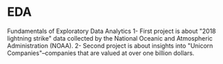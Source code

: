 # EDA
Fundamentals of Exploratory Data Analytics 
1- First project is about "2018 lightning strike" data collected by the National Oceanic and Atmospheric Administration (NOAA).
2- Second project is about insights into "Unicorn Companies"–companies that are valued at over one billion dollars.

